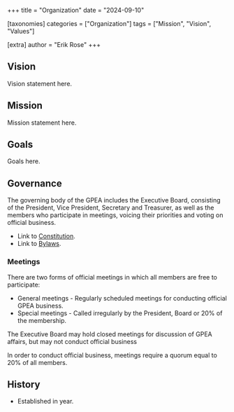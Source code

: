 +++
title = "Organization"
date = "2024-09-10"

[taxonomies]
categories = ["Organization"]
tags = ["Mission", "Vision", "Values"]

[extra]
author = "Erik Rose"
+++

## Vision ##

Vision statement here.

## Mission ##

Mission statement here.

## Goals ##

Goals here.

## Governance ##

The governing body of the GPEA includes the Executive Board, consisting of the President, Vice President, Secretary and Treasurer, as well as the members who participate in meetings, voicing their priorities and voting on official business.

* Link to [Constitution](../constitution).
* Link to [Bylaws](../bylaws).

### Meetings

There are two forms of official meetings in which all members are free to participate:

* General meetings - Regularly scheduled meetings for conducting official GPEA business.
* Special meetings - Called irregularly by the President, Board or 20% of the membership.

The Executive Board may hold closed meetings for discussion of GPEA affairs, but may not conduct official business

In order to conduct official business, meetings require a quorum equal to 20% of all members.

## History ##

* Established in year.


